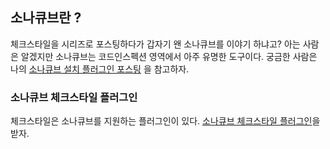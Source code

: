 ## 소나큐브란 ? 

체크스타일을 시리즈로 포스팅하다가 갑자기 왠 소나큐브를 이야기 하냐고? 아는 사람은 알겠지만 소나큐브는 코드인스펙션 영역에서 아주 유명한 도구이다. 궁금한 사람은 나의 [소나큐브 설치 플러그인 포스팅](../sonarqube.md) 을 참고하자.

### 소나큐브 체크스타일 플러그인

체크스타일은 소나큐브를 지원하는 플러그인이 있다. [소나큐브 체크스타일 플러그인](https://github.com/checkstyle/sonar-checkstyle)을 받자.